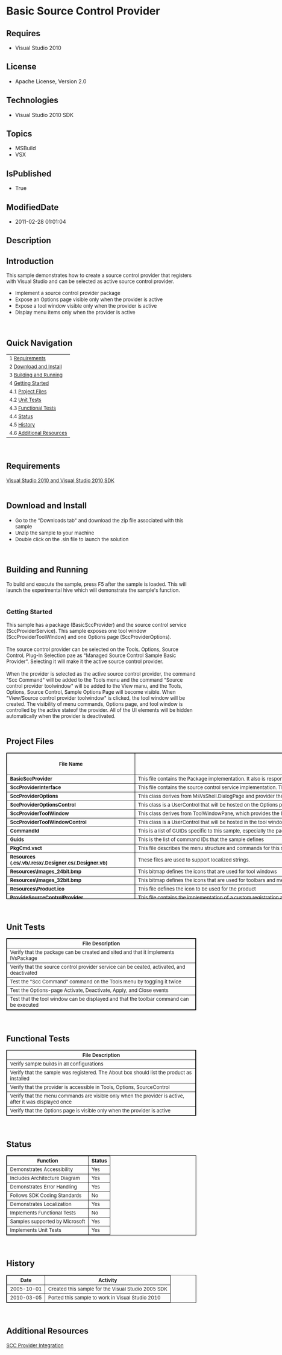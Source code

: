 # Basic Source Control Provider
## Requires
* Visual Studio 2010
## License
* Apache License, Version 2.0
## Technologies
* Visual Studio 2010 SDK
## Topics
* MSBuild
* VSX
## IsPublished
* True
## ModifiedDate
* 2011-02-28 01:01:04
## Description

<h2>Introduction</h2>
<p><span style="font-size:small">This sample demonstrates how to create a source control provider that registers with Visual Studio and can be selected as active source control provider.</span></p>
<ul>
<li><span style="font-size:small">Implement a source control provider package </span>
</li><li><span style="font-size:small">Expose an Options page visible only when the provider is active
</span></li><li><span style="font-size:small">Expose a tool window visible only when the provider is active
</span></li><li><span style="font-size:small">Display menu items only when the provider is active
</span></li></ul>
<p>&nbsp;</p>
<h2>Quick Navigation</h2>
<table>
<tbody>
<tr>
<td><span style="font-size:small">1 <a href="http://code.msdn.microsoft.com/BasicSCCProvider#Req">
Requirements</a></span></td>
</tr>
<tr>
<td><span style="font-size:small">2 <a href="http://code.msdn.microsoft.com/BasicSCCProvider#downloadAndInstall">
Download and Install</a></span></td>
</tr>
<tr>
<td><span style="font-size:small">3 <a href="http://code.msdn.microsoft.com/BasicSCCProvider#BuildAndRun">
Building and Running</a></span></td>
</tr>
<tr>
<td><span style="font-size:small">4 <a href="http://code.msdn.microsoft.com/BasicSCCProvider#GettingStarted">
Getting Started</a></span></td>
</tr>
<tr>
<td><span style="font-size:small">4.1 <a href="http://code.msdn.microsoft.com/BasicSCCProvider#ProjFiles">
Project Files</a></span></td>
</tr>
<tr>
<td><span style="font-size:small">4.2 <a href="http://code.msdn.microsoft.com/BasicSCCProvider#UnitTests">
Unit Tests</a></span></td>
</tr>
<tr>
<td><span style="font-size:small">4.3 <a href="http://code.msdn.microsoft.com/BasicSCCProvider#FuncTests">
Functional Tests</a></span></td>
</tr>
<tr>
<td><span style="font-size:small">4.4 <a href="http://code.msdn.microsoft.com/BasicSCCProvider#Status">
Status</a></span></td>
</tr>
<tr>
<td><span style="font-size:small">4.5 <a href="http://code.msdn.microsoft.com/BasicSCCProvider#History">
History</a></span></td>
</tr>
<tr>
<td><span style="font-size:small">4.6 <a href="http://code.msdn.microsoft.com/BasicSCCProvider#AddResx">
Additional Resources</a></span></td>
</tr>
</tbody>
</table>
<p>&nbsp;</p>
<h2>Requirements</h2>
<p><span style="font-size:small"><a class="externalLink" href="http://msdn.com/vstudio">Visual Studio 2010 and Visual Studio 2010 SDK</a></span><br>
<br>
</p>
<h2>Download and Install</h2>
<ul>
<li><span style="font-size:small">Go to the &quot;Downloads tab&quot; and download the zip file associated with this sample
</span></li><li><span style="font-size:small">Unzip the sample to your machine </span></li><li><span style="font-size:small">Double click on the .sln file to launch the solution
</span></li></ul>
<p>&nbsp;</p>
<h2>Building and Running</h2>
<p><span style="font-size:small">To build and execute the sample, press F5 after the sample is loaded. This will launch the experimental hive which will demonstrate the sample's function.</span><br>
<br>
</p>
<h3>Getting Started</h3>
<p><span style="font-size:small">This sample has a package (BasicSccProvider) and the source control service (SccProviderService). This sample exposes one tool window (SccProviderToolWindow) and one Options page (SccProviderOptions).</span><br>
<br>
<span style="font-size:small">The source control provider can be selected on the Tools, Options, Source Control, Plug-In Selection pae as &quot;Managed Source Control Sample Basic Provider&quot;. Selecting it will make it the active source control provider.</span><br>
<br>
<span style="font-size:small">When the provider is selected as the active source control provider, the command &quot;Scc Command&quot; will be added to the Tools menu and the command &quot;Source control provider toolwindow&quot; will be added to the View manu, and the Tools,
 Options, Source Control, Sample Options Page will become visible. When &quot;View/Source control provider toolwindow&quot; is clicked, the tool window will be created. The visibility of menu commands, Options page, and tool window is controlled by the active stateof
 the provider. All of the UI elements will be hidden automatically when the provider is deactivated.</span><br>
<br>
</p>
<h2>Project Files</h2>
<table border="1" style="border:1px solid #000000; width:1885px; height:388px">
<tbody>
<tr>
<th>
<p><span style="font-size:small">File Name</span></p>
</th>
<th>
<p><span style="font-size:small">Description</span></p>
</th>
</tr>
<tr>
<td><span style="font-size:small"><strong>BasicSccProvider</strong></span></td>
<td><span style="font-size:small">This file contains the Package implementation. It also is responsible for handling the enabling and execution of source control commands.</span></td>
</tr>
<tr>
<td><span style="font-size:small"><strong>SccProviderInterface</strong></span></td>
<td><span style="font-size:small">This file contains the source control service implementation. The class implements the IVsSccProvider interface that enables source control provider activation and switching.</span></td>
</tr>
<tr>
<td><span style="font-size:small"><strong>SccProviderOptions</strong></span></td>
<td><span style="font-size:small">This class derives from MsVsShell.DialogPage and provider the Options page. It is responsible for handling the Option page events, such as activation, apply, and close. It hosts the SccProviderOptionsControl.</span></td>
</tr>
<tr>
<td><span style="font-size:small"><strong>SccProviderOptionsControl</strong></span></td>
<td><span style="font-size:small">This class is a UserControl that will be hosted on the Options page. It has a label to demonstrate display of controls in the page.</span></td>
</tr>
<tr>
<td><span style="font-size:small"><strong>SccProviderToolWindow</strong></span></td>
<td><span style="font-size:small">This class derives from ToolWindowPane, which provides the IVsWindowPane implementation. It is responsible for defining the window frame properties such as caption and bitmap. It hosts the SccProviderToolWindowControl.</span></td>
</tr>
<tr>
<td><span style="font-size:small"><strong>SccProviderToolWindowControl</strong></span></td>
<td><span style="font-size:small">This class is a UserControl that will be hosted in the tool window. It has a label to demonstrate display of controls in the page.</span></td>
</tr>
<tr>
<td><span style="font-size:small"><strong>CommandId</strong></span></td>
<td><span style="font-size:small">This is a list of GUIDs specific to this sample, especially the package GUID and the commands group GUID. It also includes GUIDs of other elements used by the sample.</span></td>
</tr>
<tr>
<td><span style="font-size:small"><strong>Guids</strong></span></td>
<td><span style="font-size:small">This is the list of command IDs that the sample defines</span></td>
</tr>
<tr>
<td><span style="font-size:small"><strong>PkgCmd.vsct</strong></span></td>
<td><span style="font-size:small">This file describes the menu structure and commands for this sample</span></td>
</tr>
<tr>
<td><span style="font-size:small"><strong>Resources (.cs/.vb/.resx/.Designer.cs/.Designer.vb)</strong></span></td>
<td><span style="font-size:small">These files are used to support localized strings.</span></td>
</tr>
<tr>
<td><span style="font-size:small"><strong>Resources\Images_24bit.bmp</strong></span></td>
<td><span style="font-size:small">This bitmap defines the icons that are used for tool windows</span></td>
</tr>
<tr>
<td><span style="font-size:small"><strong>Resources\Images_32bit.bmp</strong></span></td>
<td><span style="font-size:small">This bitmap defines the icons that are used for toolbars and menu commands</span></td>
</tr>
<tr>
<td><span style="font-size:small"><strong>Resources\Product.ico</strong></span></td>
<td><span style="font-size:small">This file defines the icon to be used for the product</span></td>
</tr>
<tr>
<td><span style="font-size:small"><strong>ProvideSourceControlProvider</strong></span></td>
<td><span style="font-size:small">This file contains the implementation of a custom registration attribute that registers a source control provider. It is used to make the source control provider visisble on the Tools, Options, SourceControl, Plugsins page</span></td>
</tr>
<tr>
<td><span style="font-size:small"><strong>ProvideToolsOptionsPageVisibility</strong></span></td>
<td><span style="font-size:small">Thi file contains the implementation of a custom registration attribute that defines the visibility of a tool window. It is used to make the tool window implemented by the provider visible only when the provider is active (that
 is, when the provider context UI has been asserted)</span></td>
</tr>
</tbody>
</table>
<p><span id="ctl00_ctl00_Content_TabContentPanel_Content_wikiSourceLabel"><br>
</span></p>
<h2>Unit Tests</h2>
<table border="1" style="border:1px solid black">
<tbody>
<tr>
<th><span style="font-size:small">File Description </span></th>
</tr>
<tr>
<td><span style="font-size:small">Verify that the package can be created and sited and that it implements IVsPackage</span></td>
</tr>
<tr>
<td><span style="font-size:small">Verify that the source control provider service can be ceated, activated, and deactivated</span></td>
</tr>
<tr>
<td><span style="font-size:small">Test the &quot;Scc Command&quot; command on the Tools menu by toggling it twice</span></td>
</tr>
<tr>
<td><span style="font-size:small">Test the Options-page Activate, Deactivate, Apply, and Close events</span></td>
</tr>
<tr>
<td><span style="font-size:small">Test that the tool window can be displayed and that the toolbar command can be executed</span></td>
</tr>
</tbody>
</table>
<p><span id="ctl00_ctl00_Content_TabContentPanel_Content_wikiSourceLabel"><br>
</span></p>
<h2>Functional Tests</h2>
<table border="1" style="border:1px solid black">
<tbody>
<tr>
<th><span style="font-size:small">File Description </span></th>
</tr>
<tr>
<td><span style="font-size:small">Verify sample builds in all configurations</span></td>
</tr>
<tr>
<td><span style="font-size:small">Verify that the sample was registered. The About box should list the product as installed</span></td>
</tr>
<tr>
<td><span style="font-size:small">Verify that the provider is accessible in Tools, Options, SourceControl</span></td>
</tr>
<tr>
<td><span style="font-size:small">Verify that the menu commands are visible only when the provider is active, after it was displayed once</span></td>
</tr>
<tr>
<td><span style="font-size:small">Verify that the Options page is visible only when the provider is active</span></td>
</tr>
</tbody>
</table>
<p><span id="ctl00_ctl00_Content_TabContentPanel_Content_wikiSourceLabel"><br>
</span></p>
<h2>Status</h2>
<table border="1" style="border:1px solid black">
<tbody>
<tr>
<th><span style="font-size:small">Function </span></th>
<th><span style="font-size:small">Status </span></th>
</tr>
<tr>
<td><span style="font-size:small">Demonstrates Accessibility</span></td>
<td><span style="font-size:small">Yes</span></td>
</tr>
<tr>
<td><span style="font-size:small">Includes Architecture Diagram</span></td>
<td><span style="font-size:small">Yes</span></td>
</tr>
<tr>
<td><span style="font-size:small">Demonstrates Error Handling</span></td>
<td><span style="font-size:small">Yes</span></td>
</tr>
<tr>
<td><span style="font-size:small">Follows SDK Coding Standards</span></td>
<td><span style="font-size:small">No</span></td>
</tr>
<tr>
<td><span style="font-size:small">Demonstrates Localization</span></td>
<td><span style="font-size:small">Yes</span></td>
</tr>
<tr>
<td><span style="font-size:small">Implements Functional Tests</span></td>
<td><span style="font-size:small">No</span></td>
</tr>
<tr>
<td><span style="font-size:small">Samples supported by Microsoft</span></td>
<td><span style="font-size:small">Yes</span></td>
</tr>
<tr>
<td><span style="font-size:small">Implements Unit Tests</span></td>
<td><span style="font-size:small">Yes</span></td>
</tr>
</tbody>
</table>
<p><span id="ctl00_ctl00_Content_TabContentPanel_Content_wikiSourceLabel"><br>
</span></p>
<h2>History</h2>
<table border="1" style="border:1px solid black">
<tbody>
<tr>
<th><span style="font-size:small">Date </span></th>
<th><span style="font-size:small">Activity </span></th>
</tr>
<tr>
<td><span style="font-size:small">2005-10-01</span></td>
<td><span style="font-size:small">Created this sample for the Visual Studio 2005 SDK</span></td>
</tr>
<tr>
<td><span style="font-size:small">2010-03-05</span></td>
<td><span style="font-size:small">Ported this sample to work in Visual Studio 2010</span></td>
</tr>
</tbody>
</table>
<p><span id="ctl00_ctl00_Content_TabContentPanel_Content_wikiSourceLabel"><br>
</span></p>
<h2>Additional Resources</h2>
<p><span style="font-size:small"><a href="http://msdn.microsoft.com/en-us/library/bb166434%28VS.100%29.aspx">SCC Provider Integration</a></span></p>

